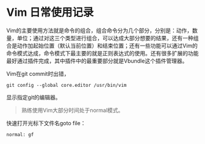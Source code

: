 Vim 日常使用记录
==============

Vim的主要使用方法就是命令的组合，组合命令分为几个部分，分别是：动作，数量，单位；通过对这三个类型进行组合，可以达成大部分想要的结果，还有一种组合是动作加起始位置（默认当前位置）和结束位置；还有一些功能可以通过Vim的命令模式达成，命令模式下最主要的就是正则表达式的使用。还有很多扩展的功能最好通过插件完成，其中插件中的最重要部分就是Vbundle这个插件管理器。

Vim在git commit时出错，
    
    git config --global core.editor /usr/bin/vim
显示指定git的编辑器。

>熟练使用Vim大部分时间处于normal模式。

快速打开光标下文件名goto file：
	
	normal: gf


